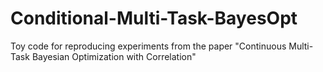 # Conditional-Multi-Task-BayesOpt
Toy code for reproducing experiments from the paper "Continuous Multi-Task Bayesian Optimization with Correlation"
